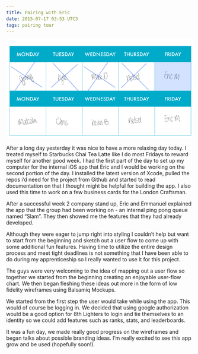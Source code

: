 ```yaml
---
title: Pairing with Eric
date: 2015-07-17 03:53 UTC3
tags: pairing tour
---
```


![Pairing Calendar](/images/Tour_calendar_day5.png)

After a long day yesterday it was nice to have a more relaxing day today. I treated myself to Starbucks Chai Tea Latte like I do most Fridays to reward myself for another good week. I had the first part of the day to set up my computer for the internal iOS app that Eric and I would be working on the second portion of the day. I installed the latest version of Xcode, pulled the repos i’d need for the project from Github and started to read documentation on that I thought might be helpful for building the app. I also used this time to work on a few business cards for the London Craftsman.

After a successful week 2 company stand up, Eric and Emmanuel explained the app that the group had been working on - an internal ping pong queue named “Slam”. They then showed me the features that they had already developed.

Although they were eager to jump right into styling I couldn’t help but want to start from the beginning and sketch out a user flow to come up with some additional fun features. Having time to utilize the entire design process and meet tight deadlines is not something that I have been able to do during my apprenticeship so I really wanted to use it for this project.

The guys were very welcoming to the idea of mapping out a user flow so together we started from the beginning creating an enjoyable user-flow chart. We then began fleshing these ideas out more in the form of low fidelity wireframes using Balsamiq Mockups.

We started from the first step the user would take while using the app. This would of course be logging in. We decided that using google authorization would be a good option for 8th Lighters to login and tie themselves to an identity so we could add features such as ranks, stats, and leaderboards.

It was a fun day, we made really good progress on the wireframes and began talks about possible branding ideas. I’m really excited to see this app grow and be used (hopefully soon!).
